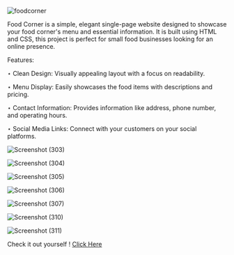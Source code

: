 ![foodcorner](https://github.com/user-attachments/assets/042134a0-73fa-4734-a91d-2a9ccf0c7ed2)

Food Corner is a simple, elegant single-page website designed to showcase your food corner's menu and essential information.
It is built using HTML and CSS, this project is perfect for small food businesses looking for an online presence.

Features:

⋆ Clean Design: Visually appealing layout with a focus on readability.

⋆ Menu Display: Easily showcases the food items with descriptions and pricing.

⋆ Contact Information: Provides information like address, phone number, and operating hours.

⋆ Social Media Links: Connect with your customers on your social platforms.



![Screenshot (303)](https://github.com/user-attachments/assets/9b1e3c4c-95c2-47e5-99cd-1ebc925637ad)




![Screenshot (304)](https://github.com/user-attachments/assets/e34af211-a2a1-4c8c-9679-e3e7dee6630f)




![Screenshot (305)](https://github.com/user-attachments/assets/3fd56bd7-0aff-40f9-8549-7257e6ebde32)




![Screenshot (306)](https://github.com/user-attachments/assets/77430a82-c7a5-4375-b4ae-baca8e9943b1)




![Screenshot (307)](https://github.com/user-attachments/assets/02787b82-26ae-442b-8b09-d42c1b81ad9f)


![Screenshot (310)](https://github.com/user-attachments/assets/b94349e3-45ff-4e1b-add0-0253b2c686d9)




![Screenshot (311)](https://github.com/user-attachments/assets/c453cf1e-426e-472a-9524-a6ff10802939)



Check it out yourself !
[Click Here](https://sachin-sss.github.io/food-corner/ "Visit My Website")
